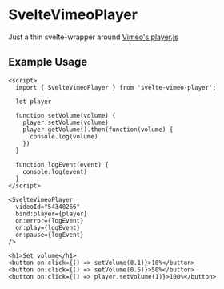 # SvelteVimeoPlayer
Just a thin svelte-wrapper around [Vimeo's player.js](https://github.com/vimeo/player.js/)

## Example Usage

```
<script>
  import { SvelteVimeoPlayer } from 'svelte-vimeo-player';

  let player

  function setVolume(volume) {
    player.setVolume(volume)
    player.getVolume().then(function(volume) {
      console.log(volume)
    })
  }

  function logEvent(event) {
    console.log(event)
  }
</script>

<SvelteVimeoPlayer
  videoId="54348266"
  bind:player={player}
  on:error={logEvent}
  on:play={logEvent}
  on:pause={logEvent}
/>

<h1>Set volume</h1>
<button on:click={() => setVolume(0.1)}>10%</button>
<button on:click={() => setVolume(0.5)}>50%</button>
<button on:click={() => player.setVolume(1)}>100%</button>
```
